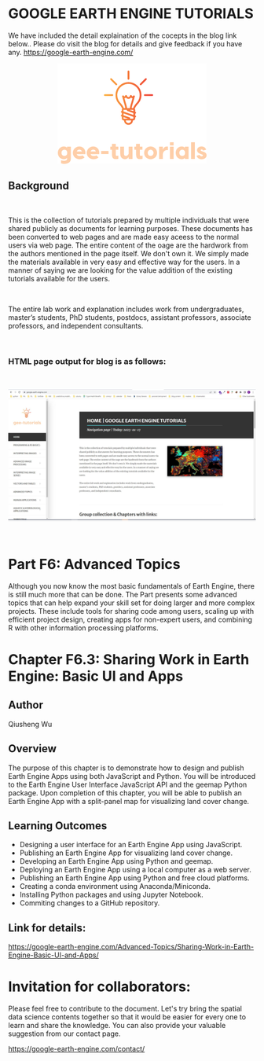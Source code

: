 # GOOGLE EARTH ENGINE TUTORIALS

We have included the detail explaination of the cocepts in the blog link below.. Please do visit the blog for details and give feedback if you have any.
https://google-earth-engine.com/

<p align="center">
    <img src = '../../../logo.png' class="center">
</p>


## Background
<br>

This is the collection of tutorials prepared by multiple individuals that were shared publicly as documents for learning purposes. These documents has been converted to web pages and are made easy aceess to the normal users via web page. The entire content of the oage are the hardwork from the authors mentioned in the page itself. We don't own it. We simply made the materials available in very easy and effective way for the users. In a manner of saying we are looking for the value addition of the existing tutorials available for the users.

<br>

The entire lab work and explanation includes work from undergraduates, master’s students, PhD students, postdocs, assistant professors, associate professors, and independent consultants.

<br>

### HTML page output for blog is as follows:
<br>
<p align="center">
    <img src = '../../../gee-tutorials.jpg' class="center">
</p>
<br>


# Part F6: Advanced Topics

Although you now know the most basic fundamentals of Earth Engine, there is still much more that can be done. The Part presents some advanced topics that can help expand your skill set for doing larger and more complex projects. These include tools for sharing code among users, scaling up with efficient project design, creating apps for non-expert users, and combining R with other information processing platforms.

# Chapter F6.3: Sharing Work in Earth Engine: Basic UI and Apps

## Author
Qiusheng Wu



## Overview
The purpose of this chapter is to demonstrate how to design and publish Earth Engine Apps using both JavaScript and Python. You will be introduced to the Earth Engine User Interface JavaScript API and the geemap Python package. Upon completion of this chapter, you will be able to publish an Earth Engine App with a split-panel map for visualizing land cover change.


## Learning Outcomes
 - Designing a user interface for an Earth Engine App using JavaScript.
 - Publishing an Earth Engine App for visualizing land cover change.
 - Developing an Earth Engine App using Python and geemap.
 - Deploying an Earth Engine App using a local computer as a web server.
 - Publishing an Earth Engine App using Python and free cloud platforms.
 - Creating a conda environment using Anaconda/Miniconda.
 - Installing Python packages and using Jupyter Notebook.
 - Commiting changes to a GitHub repository.

## Link for details:
https://google-earth-engine.com/Advanced-Topics/Sharing-Work-in-Earth-Engine-Basic-UI-and-Apps/


# Invitation for collaborators:
Please feel free to contribute to the document. Let's try bring the spatial data science contents together so that it would be easier for every one to learn and share the knowledge. You can also provide your valuable suggestion from our contact page.

https://google-earth-engine.com/contact/
